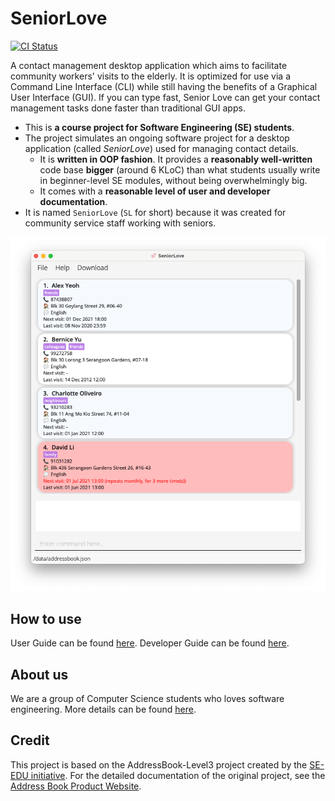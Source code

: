 # SeniorLove

[![CI Status](https://github.com/AY2122S1-CS2103-T14-1/tp/actions/workflows/gradle.yml/badge.svg)](https://github.com/AY2122S1-CS2103-T14-1/tp/actions/workflows/gradle.yml)

A contact management desktop application which aims to facilitate community workers' visits to the elderly. It is optimized for use via a Command Line Interface (CLI) while still having the benefits of a Graphical User Interface (GUI). If you can type fast, Senior Love can get your contact management tasks done faster than traditional GUI apps.

* This is **a course project for Software Engineering (SE) students**.<br>
* The project simulates an ongoing software project for a desktop application (called _SeniorLove_) used for managing contact details.
  * It is **written in OOP fashion**. It provides a **reasonably well-written** code base **bigger** (around 6 KLoC) than what students usually write in beginner-level SE modules, without being overwhelmingly big.
  * It comes with a **reasonable level of user and developer documentation**.
* It is named `SeniorLove` (`SL` for short) because it was created for community service staff working with seniors.

![Ui](docs/images/Ui.png)

## How to use
User Guide can be found [here](https://ay2122s1-cs2103-t14-1.github.io/tp/UserGuide.html).
Developer Guide can be found [here](https://ay2122s1-cs2103-t14-1.github.io/tp/DeveloperGuide.html).

## About us
We are a group of Computer Science students who loves software engineering. More details can be found [here](https://ay2122s1-cs2103-t14-1.github.io/tp/AboutUs.html).

## Credit
This project is based on the AddressBook-Level3 project created by the [SE-EDU initiative](https://se-education.org). For the detailed documentation of the original project, see the [Address Book Product Website](https://se-education.org/addressbook-level3).
